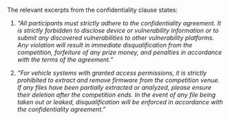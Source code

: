 The relevant excerpts from the confidentiality clause states: 

1. *“All participants must strictly adhere to the confidentiality agreement. It is strictly forbidden to disclose device or vulnerability information or to submit any discovered vulnerabilities to other vulnerability platforms. Any violation will result in immediate disqualification from the competition, forfeiture of any prize money, and penalties in accordance with the terms of the agreement.”*

2. *“For vehicle systems with granted access permissions, it is strictly prohibited to extract and remove firmware from the competition venue. If any files have been partially extracted or analyzed, please ensure their deletion after the competition ends. In the event of any file being taken out or leaked, disqualification will be enforced in accordance with the confidentiality agreement.”*